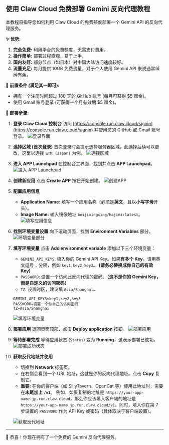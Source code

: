 ## 使用 Claw Cloud 免费部署 Gemini 反向代理教程

本教程将指导您如何利用 Claw Cloud 的免费额度部署一个 Gemini API 的反向代理服务。

**✨ 优势:**

1.  **完全免费:** 利用平台的免费额度，无需支付费用。
2.  **操作简单:** 部署过程直观，易于上手。
3.  **国内友好:** 部分节点（如日本）对中国大陆访问速度较好。
4.  **流量充足:** 每月提供 10GB 免费流量，对于个人使用 Gemini API 来说通常绰绰有余。

**🔑 前置条件 (满足其一即可):**

*   拥有一个注册时间超过 180 天的 GitHub 账号 (每月可获得 $5 赠金)。
*   使用 Gmail 账号登录 (可获得一个月有效期 $5 赠金)。

**🚀 部署步骤:**

1.  **登录 Claw Cloud 控制台**
    访问 [https://console.run.claw.cloud/signin](https://console.run.claw.cloud/signin) 并使用您的 GitHub 或 Gmail 账号登录。
    ![登录界面](https://i.111666.best/image/Jkwm8sYhiIPBXRSAaKoWjm.png)

2.  **选择区域 (首次登录)**
    首次登录时会提示选择服务器区域。此选择后续可以更改，这里以选择 `日本 (Japan)` 为例。
    ![选择区域](https://i.111666.best/image/XqQa4QQT3vFCrQX71E4fbY.png)

3.  **进入 APP Launchpad**
    在控制台主界面，找到并点击 **APP Launchpad**。
    ![进入 APP Launchpad](https://i.111666.best/image/iheeV6544UTWLrF4X1Eciz.png)

4.  **创建新应用**
    点击 **Create APP** 按钮开始创建。
    ![创建APP](https://i.111666.best/image/J6zOMjnvdiCNRLeZ8XEZ8W.png)

5.  **配置应用信息**
    *   **Application Name:** 填写一个应用名称（必须是**英文**，且以**小写字母**开头）。
    *   **Image Name:** 输入镜像地址 `beijixingxing/hajimi:latest`。
    ![填写应用信息](https://i.111666.best/image/OspzRLDv3AjdwYbyds1sdW.png)

6.  **找到环境变量设置**
    向下滚动页面，找到 **Environment Variables** 部分。
    ![环境变量部分](https://i.111666.best/image/E1vwi9qaMJDEXRXbTuvkcM.png)

7.  **填写环境变量**
    点击 **Add environment variable** 添加以下三个环境变量：
    *   `GEMINI_API_KEYS`: 填入你的 Gemini API Key。如果**有多个 Key**，请用英文逗号 `,` 分隔，例如 `key1,key2,key3`。 **(请务必替换成你自己的有效 Key)**
    *   `PASSWORD`: 设置一个访问此反向代理的密码。**（这不是你的 Gemini Key，而是自定义的访问密码）**
    *   `TZ`: 设置时区，建议填 `Asia/Shanghai`。

    ```env
    GEMINI_API_KEYS=key1,key2,key3
    PASSWORD=设置一个你自己的访问密码
    TZ=Asia/Shanghai
    ```
    ![填写环境变量](https://i.111666.best/image/xTWRoA9mXKNLkLBhqeDq5s.png)

8.  **部署应用**
    返回页面顶部，点击 **Deploy application** 按钮。
    ![部署应用](https://i.111666.best/image/I07hAtm4ZvMwiP0wUxdzTi.png)

9.  **等待部署完成**
    等待应用状态 (`Status`) 变为 **Running**，这表示部署已成功。
    ![部署成功状态](https://i.111666.best/image/Wmrk5Gcx8MFs7SzZv7N7dt.png)

10. **获取反代地址并使用**
    *   切换到 **Network** 标签页。
    *   在右侧会看到一个 URL 地址，这就是你的反向代理地址。点击 **Copy** 复制它。
    *   **重要:** 在你的客户端（如 SillyTavern、OpenCat 等）使用此地址时，需要在**末尾加上 `/v1`**。
        例如，如果复制的地址是 `https://your-app-name.jp.run.claw.cloud`，那么你应该填入客户端的地址是 `https://your-app-name.jp.run.claw.cloud/v1`。同时，填入你在第 7 步设置的 `PASSWORD` 作为 API Key 或密码（具体取决于客户端设置）。

    ![获取反代地址](https://i.111666.best/image/75V3DYZNqaLbA2H4iq8vwo.png)

---

🎉 恭喜！你现在拥有了一个免费的 Gemini 反向代理服务。
